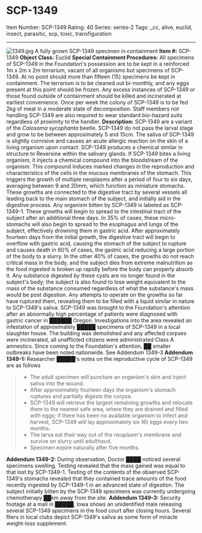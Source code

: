 # SCP-1349
Item Number: SCP-1349
Rating: 40
Series: series-2
Tags: _cc, alive, euclid, insect, parasitic, scp, toxic, transfiguration

---

![1349.jpg](https://scp-wiki.wdfiles.com/local--files/scp-1349/1349.jpg)
A fully grown SCP-1349 specimen in containment
**Item #:** SCP-1349
**Object Class:** Euclid
**Special Containment Procedures:** All specimens of SCP-1349 in the Foundation's possession are to be kept in a reinforced 1m x 2m x 2m terrarium, vacant of all organisms but specimens of SCP-1349. At no point should more than fifteen (15) specimens be kept in containment. The terrarium is to be cleaned out bi-monthly, and any eggs present at this point should be frozen. Any excess instances of SCP-1349 or those found outside of containment should be killed and incinerated at earliest convenience. Once per week the colony of SCP-1349 is to be fed 2kg of meat in a moderate state of decomposition. Staff members not handling SCP-1349 are also required to wear standard bio-hazard suits regardless of proximity to the handler.
**Description:** SCP-1349 are a variant of the _Calosoma sycophanta_ beetle. SCP-1349 do not pass the larval stage and grow to be between approximately 5 and 15cm. The saliva of SCP-1349 is slightly corrosive and causes an acute allergic reaction on the skin of a living organism upon contact. SCP-1349 produces a chemical similar in structure to Reversine within the salivary glands.
If SCP-1349 bites a living organism, it injects a chemical compound into the bloodstream of the organism. This compound induces marked changes in the reproduction and characteristics of the cells in the mucous membranes of the stomach. This triggers the growth of multiple neoplasms after a period of four to six days, averaging between 9 and 20mm, which function as miniature stomachs. These growths are connected to the digestive tract by several vessels all leading back to the main stomach of the subject, and initially aid in the digestive process. Any organism bitten by SCP-1349 is labeled as SCP-1349-1.
These growths will begin to spread to the intestinal tract of the subject after an additional three days. In 35% of cases, these micro-stomachs will also begin to spread to the esophagus and lungs of the subject, effectively drowning them in gastric acid. After approximately fourteen days from the initial growth, the digestive tract will begin to overflow with gastric acid, causing the stomach of the subject to rupture and causes death in 60% of cases, the gastric acid reducing a large portion of the body to a slurry. In the other 40% of cases, the growths do not reach critical mass in the body, and the subject dies from extreme malnutrition as the food ingested is broken up rapidly before the body can properly absorb it. Any substance digested by these cysts are no longer found in the subject's body; the subject is also found to lose weight equivalent to the mass of the substance consumed regardless of what the substance's mass would be post digestion. Any attempts to operate on the growths so far have ruptured them, revealing them to be filled with a liquid similar in nature to SCP-1349's saliva.
SCP-1349 was brought to the Foundation's attention after an abnormally high percentage of patients were diagnosed with gastric cancer in ██████ Oregon. Investigations into the area revealed an infestation of approximately █████ specimens of SCP-1349 in a local slaughter house. The building was demolished and any affected corpses were incinerated, all unafflicted citizens were administrated Class A amnestics. Since coming to the Foundation's attention, ██ smaller outbreaks have been noted nationwide. See Addendum 1349-3
**Addendum 1349-1:** Researcher █████'s notes on the reproductive cycle of SCP-1349 are as follows
>   * The adult specimen will puncture an organism's skin and inject saliva into the wound.
>   * After approximately fourteen days the organism's stomach ruptures and partially digests the corpse.
>   * SCP-1349 will retrieve the largest remaining growths and relocate them to the nearest safe area, where they are drained and filled with eggs; if there has been no available organism to infect and harvest, SCP-1349 will lay approximately six (6) eggs every two months.
>   * The larva eat their way out of the neoplasm's membrane and survive on slurry until adulthood.
>   * Specimen expire naturally after five months.
> 

**Addendum 1349-2:** During observation, Doctor ████ noticed several specimens swelling. Testing revealed that the mass gained was equal to that lost by SCP-1349-1. Testing of the contents of the observed SCP-1349's stomachs revealed that they contained trace amounts of the food recently ingested by SCP-1349-1 in an advanced state of digestion. The subject initially bitten by the SCP-1349 specimens was currently undergoing chemotherapy ██km away from the site.
**Addendum 1349-3:** Security footage at a mall in █████, Iowa shows an unidentified male releasing several SCP-1349 specimens in the food court after closing hours. Several fliers in local clubs depict SCP-1349's saliva as some form of miracle weight-loss supplement.
